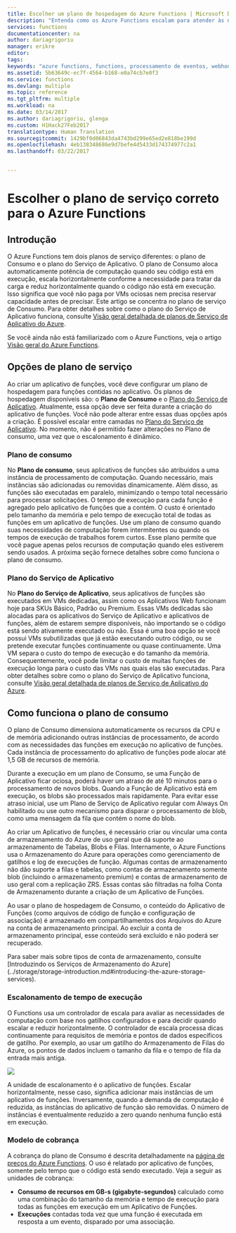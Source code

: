 ```yaml
---
title: Escolher um plano de hospedagem do Azure Functions | Microsoft Docs
description: "Entenda como os Azure Functions escalam para atender às necessidades das cargas de trabalho orientadas por eventos."
services: functions
documentationcenter: na
author: dariagrigoriu
manager: erikre
editor: 
tags: 
keywords: "azure functions, functions, processamento de eventos, webhooks, computação dinâmica, arquitetura sem servidor"
ms.assetid: 5b63649c-ec7f-4564-b168-e0a74cb7e0f3
ms.service: functions
ms.devlang: multiple
ms.topic: reference
ms.tgt_pltfrm: multiple
ms.workload: na
ms.date: 03/14/2017
ms.author: dariagrigoriu, glenga
ms.custom: H1Hack27Feb2017
translationtype: Human Translation
ms.sourcegitcommit: 1429bf0d06843da4743bd299e65ed2e818be199d
ms.openlocfilehash: 4eb138348686e9d7befe4d5433d174374977c2a1
ms.lasthandoff: 03/22/2017


---
```

# <a name="choose-the-correct-service-plan-for-azure-functions"></a>Escolher o plano de serviço correto para o Azure Functions

## <a name="introduction"></a>Introdução

O Azure Functions tem dois planos de serviço diferentes: o plano de Consumo e o plano do Serviço de Aplicativo. O plano de Consumo aloca automaticamente potência de computação quando seu código está em execução, escala horizontalmente conforme a necessidade para tratar da carga e reduz horizontalmente quando o código não está em execução. Isso significa que você não paga por VMs ociosas nem precisa reservar capacidade antes de precisar. Este artigo se concentra no plano de serviço de Consumo. Para obter detalhes sobre como o plano do Serviço de Aplicativo funciona, consulte [Visão geral detalhada de planos de Serviço de Aplicativo do Azure](../app-service/azure-web-sites-web-hosting-plans-in-depth-overview.md). 

Se você ainda não está familiarizado com o Azure Functions, veja o artigo [Visão geral do Azure Functions](functions-overview.md).

## <a name="service-plan-options"></a>Opções de plano de serviço

Ao criar um aplicativo de funções, você deve configurar um plano de hospedagem para funções contidas no aplicativo. Os planos de hospedagem disponíveis são: o **Plano de Consumo** e o [Plano do Serviço de Aplicativo](../app-service/azure-web-sites-web-hosting-plans-in-depth-overview.md). Atualmente, essa opção deve ser feita durante a criação do aplicativo de funções. Você não pode alterar entre essas duas opções após a criação. É possível escalar entre camadas no [Plano do Serviço de Aplicativo](../app-service/azure-web-sites-web-hosting-plans-in-depth-overview.md). No momento, não é permitido fazer alterações no Plano de consumo, uma vez que o escalonamento é dinâmico.

### <a name="consumption-plan"></a>Plano de consumo

No **Plano de consumo**, seus aplicativos de funções são atribuídos a uma instância de processamento de computação. Quando necessário, mais instâncias são adicionadas ou removidas dinamicamente. Além disso, as funções são executadas em paralelo, minimizando o tempo total necessário para processar solicitações. O tempo de execução para cada função é agregado pelo aplicativo de funções que a contém. O custo é orientado pelo tamanho da memória e pelo tempo de execução total de todas as funções em um aplicativo de funções. Use um plano de consumo quando suas necessidades de computação forem intermitentes ou quando os tempos de execução de trabalhos forem curtos. Esse plano permite que você pague apenas pelos recursos de computação quando eles estiverem sendo usados. A próxima seção fornece detalhes sobre como funciona o plano de consumo.

### <a name="app-service-plan"></a>Plano do Serviço de Aplicativo

No **Plano do Serviço de Aplicativo**, seus aplicativos de funções são executados em VMs dedicadas, assim como os Aplicativos Web funcionam hoje para SKUs Básico, Padrão ou Premium. Essas VMs dedicadas são alocadas para os aplicativos do Serviço de Aplicativo e aplicativos de funções, além de estarem sempre disponíveis, não importando se o código está sendo ativamente executado ou não. Essa é uma boa opção se você possui VMs subutilizadas que já estão executando outro código, ou se pretende executar funções continuamente ou quase continuamente. Uma VM separa o custo do tempo de execução e do tamanho da memória. Consequentemente, você pode limitar o custo de muitas funções de execução longa para o custo das VMs nas quais elas são executadas. Para obter detalhes sobre como o plano do Serviço de Aplicativo funciona, consulte [Visão geral detalhada de planos de Serviço de Aplicativo do Azure](../app-service/azure-web-sites-web-hosting-plans-in-depth-overview.md). 

## <a name="how-the-consumption-plan-works"></a>Como funciona o plano de consumo

O plano de Consumo dimensiona automaticamente os recursos da CPU e de memória adicionando outras instâncias de processamento, de acordo com as necessidades das funções em execução no aplicativo de funções. Cada instância de processamento do aplicativo de funções pode alocar até 1,5 GB de recursos de memória.

Durante a execução em um plano de Consumo, se uma Função de Aplicativo ficar ociosa, poderá haver um atraso de até 10 minutos para o processamento de novos blobs. Quando a Função de Aplicativo está em execução, os blobs são processados mais rapidamente. Para evitar esse atraso inicial, use um Plano de Serviço de Aplicativo regular com Always On habilitado ou use outro mecanismo para disparar o processamento de blob, como uma mensagem da fila que contém o nome do blob. 

Ao criar um Aplicativo de funções, é necessário criar ou vincular uma conta de armazenamento do Azure de uso geral que dá suporte ao armazenamento de Tabelas, Blobs e Filas. Internamente, o Azure Functions usa o Armazenamento do Azure para operações como gerenciamento de gatilhos e log de execuções de função. Algumas contas de armazenamento não dão suporte a filas e tabelas, como contas de armazenamento somente blob (incluindo o armazenamento premium) e contas de armazenamento de uso geral com a replicação ZRS. Essas contas são filtradas na folha Conta de Armazenamento durante a criação de um Aplicativo de Funções.

Ao usar o plano de hospedagem de Consumo, o conteúdo do Aplicativo de Funções (como arquivos de código de função e configuração de associação) é armazenado em compartilhamentos dos Arquivos do Azure na conta de armazenamento principal. Ao excluir a conta de armazenamento principal, esse conteúdo será excluído e não poderá ser recuperado.

Para saber mais sobre tipos de conta de armazenamento, consulte [Introduzindo os Serviços de Armazenamento do Azure] (../storage/storage-introduction.md#introducing-the-azure-storage-services).

### <a name="runtime-scaling"></a>Escalonamento de tempo de execução

O Functions usa um controlador de escala para avaliar as necessidades de computação com base nos gatilhos configurados e para decidir quando escalar e reduzir horizontalmente. O controlador de escala processa dicas continuamente para requisitos de memória e pontos de dados específicos de gatilho. Por exemplo, ao usar um gatilho do Armazenamento de Filas do Azure, os pontos de dados incluem o tamanho da fila e o tempo de fila da entrada mais antiga.

![](./media/functions-scale/central-listener.png)

A unidade de escalonamento é o aplicativo de funções. Escalar horizontalmente, nesse caso, significa adicionar mais instâncias de um aplicativo de funções. Inversamente, quando a demanda de computação é reduzida, as instâncias do aplicativo de função são removidas. O número de instâncias é eventualmente reduzido a zero quando nenhuma função está em execução. 

### <a name="billing-model"></a>Modelo de cobrança

A cobrança do plano de Consumo é descrita detalhadamente na [página de preços do Azure Functions](https://azure.microsoft.com/pricing/details/functions). O uso é relatado por aplicativo de funções, somente pelo tempo que o código está sendo executado. Veja a seguir as unidades de cobrança: 
* **Consumo de recursos em GB-s (gigabyte-segundos)** calculado como uma combinação do tamanho da memória e tempo de execução para todas as funções em execução em um Aplicativo de Funções. 
* **Execuções** contadas toda vez que uma função é executada em resposta a um evento, disparado por uma associação.

